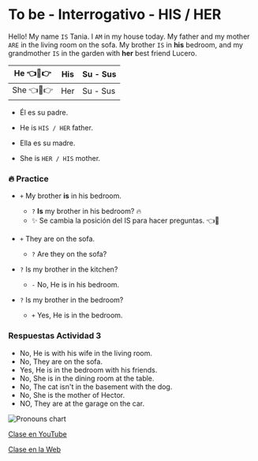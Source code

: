 # To be - Interrogativo - HIS / HER

Hello! My name `IS` Tania. I `AM`  in my house today. My
father and my mother `ARE` in the living room on the 
sofa. My brother `IS` in **his** bedroom, and my 
grandmother `IS` in the garden with **her** best friend Lucero.

|He 👈👀👉 |His |Su - Sus|
|------------|----|--------|
|She 👈👀👉 |Her |Su - Sus|

- Él es su padre.  
- He is `HIS / HER` father.

- Ella es su madre.  
- She is `HER / HIS` mother.

### 🔥 Practice

- `+` My brother **is** in his bedroom.
	- `?` **Is** my brother in his bedroom? 🔥
	- ✨ Se cambia la posición del IS para hacer preguntas. 👈👀

- `+` They are on the sofa.
	- `?` Are they on the sofa?

- `?` Is my brother in the kitchen?
	- `-` No, He is in his bedroom.

- `?` Is my brother in the bedroom?
	- `+` Yes, He is in the bedroom.

### Respuestas Actividad 3

- No, He is with his wife in the living room.
- No, They are on the sofa.
- Yes, He is in the bedroom with his friends.
- No, She is in the dining room at the table.
- No, The cat isn't in the basement with the dog.
- No, She is the mother of Hector.
- NO, They are at the garage on the car.

![Pronouns chart](https://i.postimg.cc/gcBW1MQq/pronouns-chart.jpg)

[Clase en YouTube](https://www.youtube.com/watch?v=_BbUfWQiSO0&list=PLgrNDDl9MxYmUmf19zPiljdg8FKIRmP78&index=3)

[Clase en la Web](https://www.pacho8a.com/ingl%C3%A9s/curso-ingl%C3%A9s-desde-cero/lecci%C3%B3n-3/)
